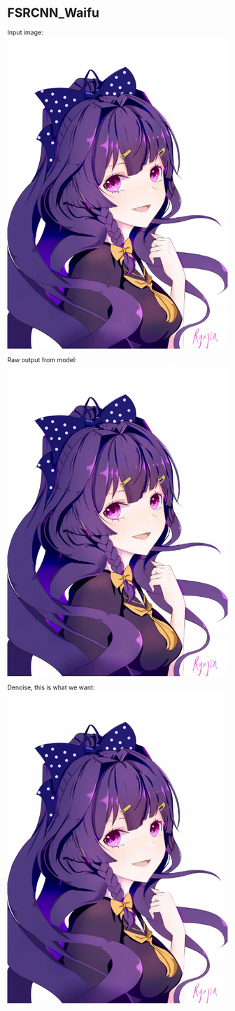 # FSRCNN_Waifu
Input image: <br/>
![alt text](https://github.com/Onenightcarnival/FSRCNN_Waifu/blob/master/input.png)

Raw output from model: <br/>
![alt text](https://github.com/Onenightcarnival/FSRCNN_Waifu/blob/master/2x%20up%20no%20denoise%20input.png)

Denoise, this is what we want: <br/>
![alt text](https://github.com/Onenightcarnival/FSRCNN_Waifu/blob/master/2x%20up%20input.png)
